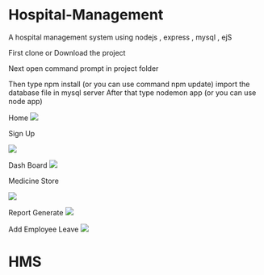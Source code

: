 # Hospital-Management
A hospital management system using nodejs , express , mysql , ejS

First clone or Download the project

Next open command prompt in project folder 

Then type npm install (or you can use command npm update)
import the database file in mysql server
After that type nodemon app (or you can use node app) 

Home
![](screenshot/home.PNG)

Sign Up

![](screenshot/signup.PNG)

Dash Board
![](screenshot/dash.PNG)

Medicine Store

![](screenshot/med.PNG)

Report Generate
![](screenshot/report.PNG)

Add Employee Leave
![](screenshot/leave.PNG)
# HMS
